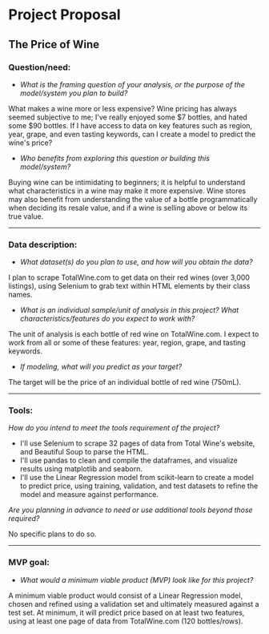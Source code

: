 # Project Proposal
## The Price of Wine
### Question/need:
* *What is the framing question of your analysis, or the purpose of the model/system you plan to build?*

What makes a wine more or less expensive? Wine pricing has always seemed subjective to me; I've really enjoyed some $7 bottles, and hated some $90 bottles. If I have access to data on key features such as region, year, grape, and even tasting keywords, can I create a model to predict the wine's price?

* *Who benefits from exploring this question or building this model/system?*

Buying wine can be intimidating to beginners; it is helpful to understand what characteristics in a wine may make it more expensive. Wine stores may also benefit from understanding the value of a bottle programmatically when deciding its resale value, and if a wine is selling above or below its true value.

-------

### Data description:
* *What dataset(s) do you plan to use, and how will you obtain the data?*

I plan to scrape TotalWine.com to get data on their red wines (over 3,000 listings), using Selenium to grab text within HTML elements by their class names.

* *What is an individual sample/unit of analysis in this project? What characteristics/features do you expect to work with?*

The unit of analysis is each bottle of red wine on TotalWine.com. I expect to work from all or some of these features: year, region, grape, and tasting keywords.

* *If modeling, what will you predict as your target?*

The target will be the price of an individual bottle of red wine (750mL).

-------

### Tools:
*How do you intend to meet the tools requirement of the project?*

* I'll use Selenium to scrape 32 pages of data from Total Wine's website, and Beautiful Soup to parse the HTML.
* I'll use pandas to clean and compile the dataframes, and visualize results using matplotlib and seaborn. 
* I'll use the Linear Regression model from scikit-learn to create a model to predict price, using training, validation, and test datasets to refine the model and measure against performance.

*Are you planning in advance to need or use additional tools beyond those required?*

No specific plans to do so.

-------

### MVP goal:
* *What would a minimum viable product (MVP) look like for this project?*

A minimum viable product would consist of a Linear Regression model, chosen and refined using a validation set and ultimately measured against a test set. At minimum, it will predict price based on at least two features, using at least one page of data from TotalWine.com (120 bottles/rows).